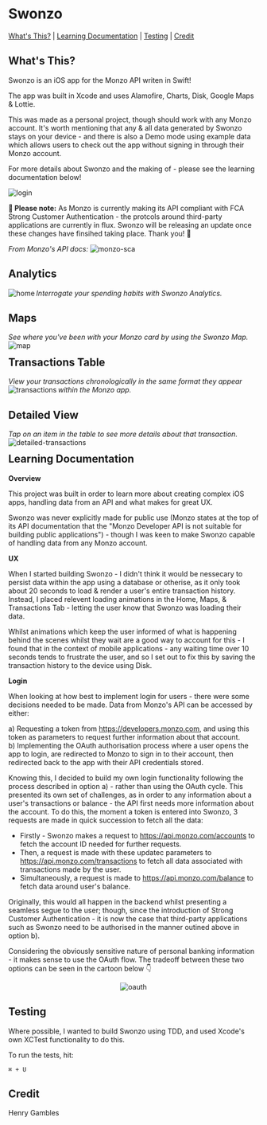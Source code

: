 # Swonzo

[What's This?](#whats-this) | [Learning Documentation](#learning-documentation) | [Testing](#Testing)  | [Credit](#Credit) 

## What's This?

Swonzo is an iOS app for the Monzo API writen in Swift!

The app was built in Xcode and uses Alamofire, Charts, Disk, Google Maps & Lottie.

This was made as a personal project, though should work with any Monzo account. It's worth mentioning that any & all data generated by Swonzo stays on your device - and there is also a Demo mode using example data which allows users to check out the app without signing in through their Monzo account.

For more details about Swonzo and the making of - please see the learning documentation below!

<img src="../master/Swonzo/Mockups/login.png" alt="login"/>

**🚧 Please note:** As Monzo is currently making its API compliant with FCA Strong Customer Authentication - the protcols around third-party applications are currently in flux. Swonzo will be releasing an update once these changes have finsihed taking place. Thank you! 🚧

*From Monzo's API docs:*
<img src="../master/Swonzo/Mockups/SCA.png" alt="monzo-sca"/>

## Analytics
*Interrogate your spending habits with Swonzo Analytics.*
<img align="left" src="../master/Swonzo/Mockups/home-data.png" alt="home">

## Maps 
*See where you've been with your Monzo card by using the Swonzo Map.*
<img align="left" src="../master/Swonzo/Mockups/map.png" alt="map">

## Transactions Table
*View your transactions chronologically in the same format they appear within the Monzo app.*
<img align="left" src="../master/Swonzo/Mockups/transactions.png" alt="transactions">

## Detailed View
*Tap on an item in the table to see more details about that transaction.*
<img align="left" src="../master/Swonzo/Mockups/detailedTransactions.png" alt="detailed-transactions">

## Learning Documentation

**Overview**

This project was built in order to learn more about creating complex iOS apps, handling data from an API and what makes for great UX.

Swonzo was never explicitly made for public use (Monzo states at the top of its API documentation that the "Monzo Developer API is not suitable for building public applications") - though I was keen to make Swonzo capable of handling data from any Monzo account.

**UX**

When I started building Swonzo - I didn't think it would be nessecary to persist data within the app using a database or otherise, as it only took about 20 seconds to load & render a user's entire transaction history. Instead, I placed relevent loading animations in the Home, Maps, & Transactions Tab - letting the user know that Swonzo was loading their data.

Whilst animations which keep the user informed of what is happening behind the scenes whilst they wait are a good way to account for this - I found that in the context of mobile applications - any waiting time over 10 seconds tends to frustrate the user, and so I set out to fix this by saving the transaction history to the device using Disk.

**Login**

When looking at how best to implement login for users - there were some decisions needed to be made. Data from Monzo's API can be accessed by either:

a) Requesting a token from https://developers.monzo.com, and using this token as parameters to request further information about that account.<br>
b) Implementing the OAuth authorisation process where a user opens the app to login, are redirected to Monzo to sign in to their account, then redirected back to the app with their API credentials stored. 

Knowing this, I decided to build my own login functionality following the process described in option a) - rather than using the OAuth cycle. This presented its own set of challenges, as in order to any information about a user's transactions or balance - the API first needs more information about the account. To do this, the moment a token is entered into Swonzo, 3 requests are made in quick succession to fetch all the data:

- Firstly - Swonzo makes a request to https://api.monzo.com/accounts to fetch the account ID needed for further requests.
- Then, a request is made with these updatec parameters to https://api.monzo.com/transactions to fetch all data associated with transactions made by the user.
- Simultaneously, a request is made to https://api.monzo.com/balance to fetch data around user's balance.

Originally, this would all happen in the backend whilst presenting a seamless segue to the user; though, since the introduction of Strong Customer Authentication - it is now the case that third-party applications such as Swonzo need to be authorised in the manner outined above in option b).

Considering the obviously sensitive nature of personal banking information - it makes sense to use the OAuth flow. The tradeoff between these two options can be seen in the cartoon below 👇

<p align="center">
<img src="../master/Swonzo/Mockups/oauth-tradeoff.png" alt="oauth">
</p>

## Testing

Where possible, I wanted to build Swonzo using TDD, and used Xcode's own XCTest functionality to do this.

To run the tests, hit:
```
⌘ + U
```

## Credit

Henry Gambles
